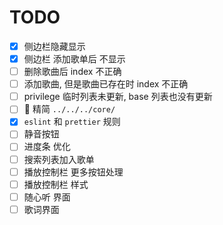 # TODO

- [x] 侧边栏隐藏显示
- [x] 侧边栏 添加歌单后 不显示
- [ ] 删除歌曲后 index 不正确
- [ ] 添加歌曲, 但是歌曲已存在时 index 不正确
- [ ] privilege 临时列表未更新, base 列表也没有更新
- [ ]  精简 `../../../core/`
- [x] `eslint` 和 `prettier` 规则
- [ ] 静音按钮
- [ ] 进度条 优化
- [ ] 搜索列表加入歌单
- [ ] 播放控制栏 更多按钮处理
- [ ] 播放控制栏 样式
- [ ] 随心听 界面
- [ ] 歌词界面
